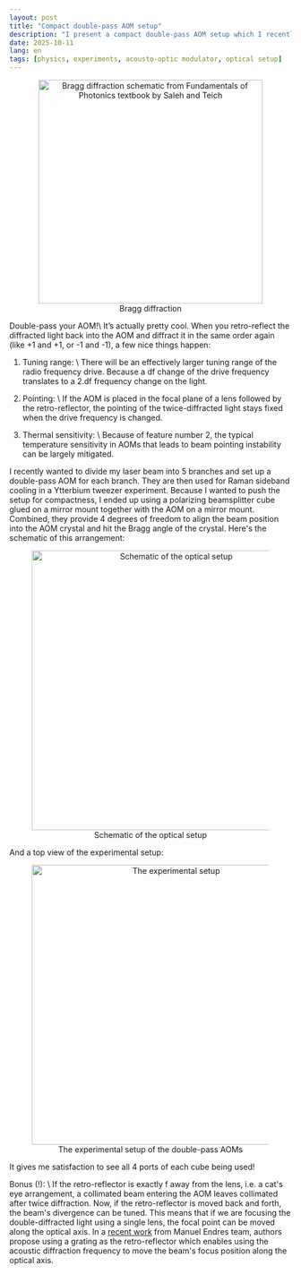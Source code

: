 ```yaml
---
layout: post
title: "Compact double-pass AOM setup"
description: "I present a compact double-pass AOM setup which I recently built in the lab."
date: 2025-10-11
lang: en
tags: [physics, experiments, acousto-optic modulator, optical setup]
---
```


<div style="text-align: center;">
<figure>
    <img src="{{ site.baseurl }}/images/2025-10-11/20251011_AOM_diffraction_from_Saleh_and_Teich_book
.png" 
    width="400"
    alt="Bragg diffraction schematic from Fundamentals of Photonics textbook by Saleh and Teich"
    class="center">
    <figcaption>Bragg diffraction</figcaption>
</figure>
</div>

Double-pass your AOM!\\
It’s actually pretty cool. When you retro-reflect the diffracted light back into the AOM and diffract it in the same order again (like +1 and +1, or -1 and -1), a few nice things happen:

<!--more-->

1. Tuning range: \\
There will be an effectively larger tuning range of the radio frequency drive. Because a df change of the drive frequency translates to a 2.df frequency change on the light.

2. Pointing: \\
If the AOM is placed in the focal plane of a lens followed by the retro-reflector, the pointing of the twice-diffracted light stays fixed when the drive frequency is changed.

3. Thermal sensitivity: \\
Because of feature number 2, the typical temperature sensitivity in AOMs that leads to beam pointing instability can be largely mitigated. 

I recently wanted to divide my laser beam into 5 branches and set up a double-pass AOM for each branch. They are then used for Raman sideband cooling in a Ytterbium tweezer experiment. Because I wanted to push the setup for compactness, I ended up using a polarizing beamsplitter cube glued on a mirror mount together with the AOM on a mirror mount. Combined, they provide 4 degrees of freedom to align the beam position into the AOM crystal and hit the Bragg angle of the crystal. Here's the schematic of this arrangement:

<div style="text-align: center;">
<figure>
    <img src="{{ site.baseurl }}/images/2025-10-11/20251011_double_pass_AOMs.png" 
    width="500"
    alt="Schematic of the optical setup"
    class="center">
    <figcaption>Schematic of the optical setup</figcaption>
</figure>
</div>

And a top view of the experimental setup:

<div style="text-align: center;">
<figure>
    <img src="{{ site.baseurl }}/images/2025-10-11/20251011_double_pass_AOM_setup_from_the_lab
.jpeg" 
    width="500"
    alt="The experimental setup"
    class="center">
    <figcaption>The experimental setup of the double-pass AOMs</figcaption>
</figure>
</div>

It gives me satisfaction to see all 4 ports of each cube being used!

Bonus \(!): \\
If the retro-reflector is exactly f away from the lens, i.e. a cat's eye arrangement, a collimated beam entering the AOM leaves collimated after twice diffraction. Now, if the retro-reflector is moved back and forth, the beam's divergence can be tuned. This means that if we are focusing the double-diffracted light using a single lens, the focal point can be moved along the optical axis. In a [recent work](https://arxiv.org/pdf/2510.07633) from Manuel Endres team, authors propose using a grating as the retro-reflector which enables using the acoustic diffraction frequency to move the beam's focus position along the optical axis.